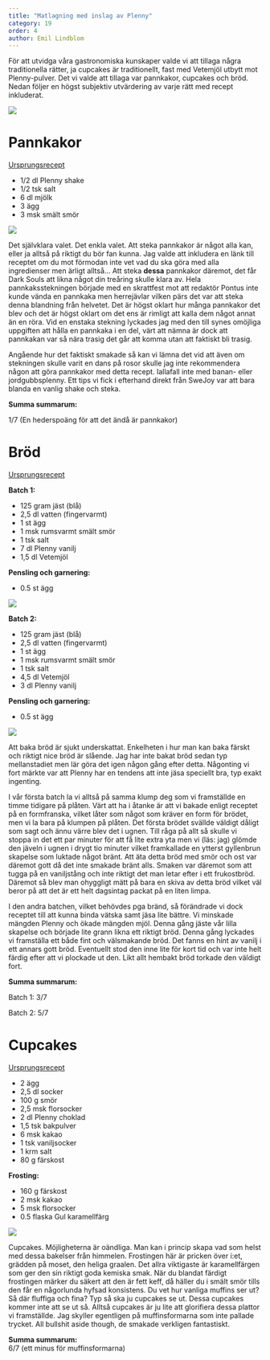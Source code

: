 ```yaml
---
title: "Matlagning med inslag av Plenny"
category: 19
order: 4
author: Emil Lindblom
---
```

För att utvidga våra gastronomiska kunskaper valde vi att tillaga några traditionella rätter, ja cupcakes är traditionellt, fast med Vetemjöl utbytt mot Plenny-pulver. Det vi valde att tillaga var pannkakor, cupcakes och bröd. Nedan följer en högst subjektiv utvärdering av varje rätt med recept inkluderat.

![](http://dbuggen.s3-eu-west-1.amazonaws.com/swejoy/måltid.jpg)

# Pannkakor

[Ursprungsrecept](https://www.ica.se/recept/pannkakor-grundsmet-2083/2)

- 1/2 dl Plenny shake
- 1/2 tsk salt
- 6 dl mjölk
- 3 ägg
- 3 msk smält smör

![](http://dbuggen.s3-eu-west-1.amazonaws.com/swejoy/pannkaka.jpg)

Det självklara valet. Det enkla valet. Att steka pannkakor är något alla kan, eller ja alltså på riktigt du bör fan kunna. Jag valde att inkludera en länk till receptet om du mot förmodan inte vet vad du ska göra med alla ingredienser men ärligt alltså... Att steka **dessa** pannkakor däremot, det får Dark Souls att likna något din treåring skulle klara av. Hela pannkaksstekningen började med en skrattfest mot att redaktör Pontus inte kunde vända en pannkaka men herrejävlar vilken pärs det var att steka denna blandning från helvetet. Det är högst oklart hur många pannkakor det blev och det är högst oklart om det ens är rimligt att kalla dem något annat än en röra. Vid en enstaka stekning lyckades jag med den till synes omöjliga uppgiften att hålla en pannkaka i en del, värt att nämna är dock att pannkakan var så nära trasig det går att komma utan att faktiskt bli trasig.

Angående hur det faktiskt smakade så kan vi lämna det vid att även om stekningen skulle varit en dans på rosor skulle jag inte rekommendera någon att göra pannkakor med detta recept. Iallafall inte med banan- eller jordgubbsplenny. Ett tips vi fick i efterhand direkt från SweJoy var att bara blanda en vanlig shake och steka.

**Summa summarum:**

1/7 (En hederspoäng för att det ändå är pannkakor)

# Bröd

[Ursprungsrecept](https://www.kokaihop.se/recept/formfranskaBatch)

**Batch 1:**

- 125 gram jäst (blå)
- 2,5 dl vatten (fingervarmt)
- 1 st ägg
- 1 msk rumsvarmt smält smör
- 1 tsk salt
- 7 dl Plenny vanilj
- 1,5 dl Vetemjöl

**Pensling och garnering:**

- 0.5 st ägg

![](http://dbuggen.s3-eu-west-1.amazonaws.com/swejoy/batch1.jpg)

**Batch 2:**

- 125 gram jäst (blå)
- 2,5 dl vatten (fingervarmt)
- 1 st ägg
- 1 msk rumsvarmt smält smör
- 1 tsk salt
- 4,5 dl Vetemjöl
- 3 dl Plenny vanilj

**Pensling och garnering:**

- 0.5 st ägg

![](http://dbuggen.s3-eu-west-1.amazonaws.com/swejoy/batch2.jpg)

Att baka bröd är sjukt underskattat. Enkelheten i hur man kan baka färskt och riktigt nice bröd är slående. Jag har inte bakat bröd sedan typ mellanstadiet men lär göra det igen någon gång efter detta. Någonting vi fort märkte var att Plenny har en tendens att inte jäsa speciellt bra, typ exakt ingenting.

I vår första batch la vi alltså på samma klump deg som vi framställde en timme tidigare på plåten. Värt att ha i åtanke är att vi bakade enligt receptet på en formfranska, vilket låter som något som kräver en form för brödet, men vi la bara på klumpen på plåten. Det första brödet svällde väldigt dåligt som sagt och ännu värre blev det i ugnen. Till råga på allt så skulle vi stoppa in det ett par minuter för att få lite extra yta men vi (läs: jag) glömde den jäveln i ugnen i drygt tio minuter vilket framkallade en ytterst gyllenbrun skapelse som luktade något bränt. Att äta detta bröd med smör och ost var däremot gott då det inte smakade bränt alls. Smaken var däremot som att tugga på en vaniljstång och inte riktigt det man letar efter i ett frukostbröd. Däremot så blev man ohyggligt mätt på bara en skiva av detta bröd vilket väl beror på att det är ett helt dagsintag packat på en liten limpa.

I den andra batchen, vilket behövdes pga bränd, så förändrade vi dock receptet till att kunna binda vätska samt jäsa lite bättre. Vi minskade mängden Plenny och ökade mängden mjöl. Denna gång jäste vår lilla skapelse och började lite grann likna ett riktigt bröd. Denna gång lyckades vi framställa ett både fint och välsmakande bröd. Det fanns en hint av vanilj i ett annars gott bröd. Eventuellt stod den inne lite för kort tid och var inte helt färdig efter att vi plockade ut den. Likt allt hembakt bröd torkade den väldigt fort.

**Summa summarum:**

Batch 1: 3/7

Batch 2: 5/7

# Cupcakes

[Ursprungsrecept](https://www.ica.se/recept/cupcakes-till-halloween-722959/)

- 2 ägg
- 2,5 dl socker
- 100 g smör
- 2,5 msk florsocker
- 2 dl Plenny choklad
- 1,5 tsk bakpulver
- 6 msk kakao
- 1 tsk vaniljsocker
- 1 krm salt
- 80 g färskost

**Frosting:**

- 160 g färskost
- 2 msk kakao
- 5 msk florsocker
- 0.5 flaska Gul karamellfärg

![](http://dbuggen.s3-eu-west-1.amazonaws.com/swejoy/cupcakes.jpg)

Cupcakes. Möjligheterna är oändliga. Man kan i princip skapa vad som helst med dessa bakelser från himmelen. Frostingen här är pricken över i:et, grädden på moset, den heliga graalen. Det allra viktigaste är  karamellfärgen som ger den sin riktigt goda kemiska smak. När du blandat färdigt frostingen märker du säkert att den är fett keff, då häller du i smält smör tills den får en någorlunda hyfsad konsistens. Du vet hur vanliga muffins ser ut? Så där fluffiga och fina? Typ så ska ju cupcakes se ut. Dessa cupcakes kommer inte att se ut så. Alltså cupcakes är ju lite att glorifiera dessa plattor vi framställde. Jag skyller egentligen på muffinsformarna som inte pallade trycket. All bullshit aside though, de smakade verkligen fantastiskt.

**Summa summarum:**   
6/7 (ett minus för muffinsformarna)

